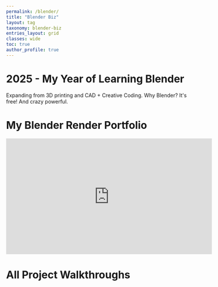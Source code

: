 ```yaml
---
permalink: /blender/
title: "Blender Biz"
layout: tag
taxonomy: blender-biz
entries_layout: grid
classes: wide
toc: true
author_profile: true
---
```

# 2025 - My Year of Learning Blender
Expanding from 3D printing and CAD + Creative Coding.
Why Blender? It's free! And crazy powerful.

<!-- ## My Blender Render Learning Journey
### Roadmap of skills to build
    - Modelling
      - Low-poly modelling
      - Hard Surface Modelling
      - Sculpting
        - Retopology
    - Animation
      - Rigging
      - Key-frame Animation
    - Sims
      - Rigid Bodies
      - Hair Sims
      - Cloth Sims
      - Soft Body Sims
      - Smoke Sims
      - Fluid Sims
    - Lighting and Rendering
      - Lighting placement
      - Atmospheric effects
      - HDRIs
    - Materials and Textures
      - Blender Materials
      - Image Textures
      - UV-Unwrapping
      - Texture Painting
      - Procedural Textures
    - Tools
      - Curve Deform
    - Automation
      - Geometry Nodes
      - Scripting?
      - 
### Courses

- [x] Grant Abbit's [Complete Blender Creator: 3D Modelling on Udemy](https://www.udemy.com/course/blendertutorial/?couponCode=KEEPLEARNING)
- [ ] Grant Abbit's [Blender Character Creator for Video Games](https://www.gamedev.tv/courses/blender4-character-creator/)
- [ ] CGBoost's [Ultimate CG Boost Blender Bundle](https://www.cgboost.com/bundle/ultimate-cg-boost-blender-bundle) -->

# My Blender Render Portfolio
<iframe width="560" height="315" src="https://www.youtube.com/embed/videoseries?si=i0FT0eVlN4MOCoIg&amp;list=PLFQlXhwnTBUH5xrEaxldpxePuZW2Wumyi" title="YouTube video player" frameborder="0" allow="accelerometer; autoplay; clipboard-write; encrypted-media; gyroscope; picture-in-picture; web-share" referrerpolicy="strict-origin-when-cross-origin" allowfullscreen></iframe>

# All Project Walkthroughs

